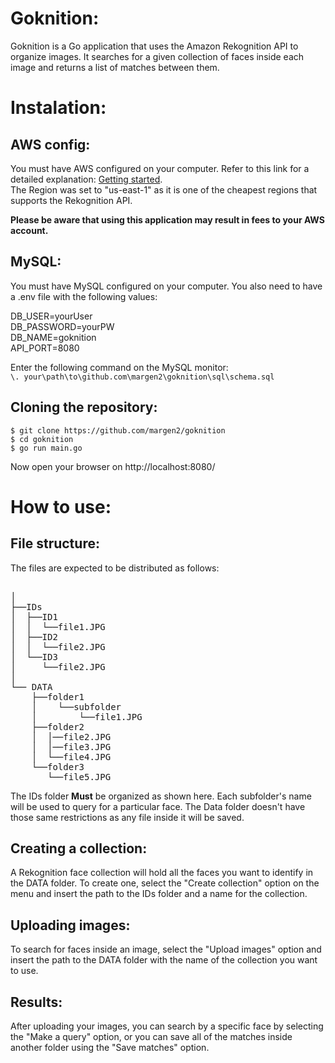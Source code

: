 # Goknition:

Goknition is a Go application that uses the Amazon Rekognition API to organize images. It searches for a given collection of faces inside each image and returns a list of matches between them.
  
# Instalation:  

## AWS config:  

You must have AWS configured on your computer. Refer to this link for a detailed explanation: [Getting started](https://aws.amazon.com/getting-started/).  
The Region was set to "us-east-1" as it is one of the cheapest regions that supports the Rekognition API.  
  
**Please be aware that using this application may result in fees to your AWS account.**

## MySQL:
You must have MySQL configured on your computer. You also need to have a .env file with the following values:  

DB_USER=yourUser  
DB_PASSWORD=yourPW    
DB_NAME=goknition  
API_PORT=8080  

Enter the following command on the MySQL monitor:  
`
\. your\path\to\github.com\margen2\goknition\sql\schema.sql
`  

## Cloning the repository:  
`$ git clone https://github.com/margen2/goknition`  
`$ cd goknition`  
`$ go run main.go`  
  
Now open your browser on http://localhost:8080/
 
# How to use:

## File structure:  

The files are expected to be distributed as follows:    

<pre>      
│
├──IDs                   
│  ├──ID1
│  │  └──file1.JPG   
│  ├──ID2
│  │  └──file2.JPG
│  └──ID3
│     └──file2.JPG
│
└── DATA
    ├──folder1
    │    └──subfolder
    │        └──file1.JPG     
    ├──folder2
    │  │──file2.JPG
    │  │──file3.JPG
    │  └──file4.JPG
    └──folder3
       └──file5.JPG 
</pre>  
  

The IDs folder **Must** be organized as shown here. Each subfolder's name will be used to query for a particular face. The Data folder doesn't have those same restrictions as any file inside it will be saved. 

## Creating a collection: 
A Rekognition face collection will hold all the faces you want to identify in the DATA folder. To create one, select the "Create collection" option on the menu and insert the path to the IDs folder and a name for the collection. 

## Uploading images:
To search for faces inside an image, select the "Upload images" option and insert the path to the DATA folder with the name of the collection you want to use.

## Results:
After uploading your images, you can search by a specific face by selecting the "Make a query" option, or you can save all of the matches inside another folder using the "Save matches" option.
